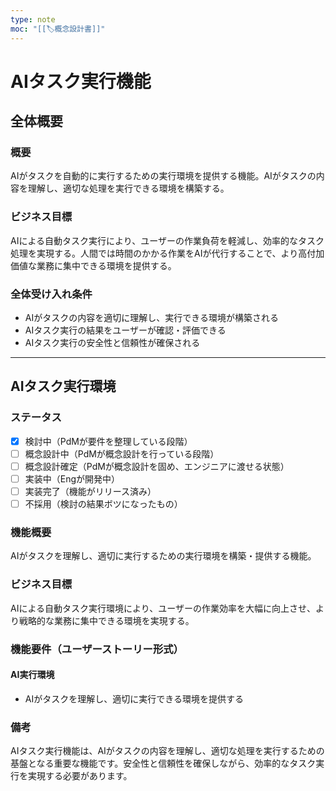 ```yaml
---
type: note
moc: "[[🏷️概念設計書]]"
---
```



# AIタスク実行機能

## 全体概要
### 概要
AIがタスクを自動的に実行するための実行環境を提供する機能。AIがタスクの内容を理解し、適切な処理を実行できる環境を構築する。

### ビジネス目標
AIによる自動タスク実行により、ユーザーの作業負荷を軽減し、効率的なタスク処理を実現する。人間では時間のかかる作業をAIが代行することで、より高付加価値な業務に集中できる環境を提供する。

### 全体受け入れ条件
- AIがタスクの内容を適切に理解し、実行できる環境が構築される
- AIタスク実行の結果をユーザーが確認・評価できる
- AIタスク実行の安全性と信頼性が確保される

---

## AIタスク実行環境

### ステータス
- [X] 検討中（PdMが要件を整理している段階）
- [ ] 概念設計中（PdMが概念設計を行っている段階）
- [ ] 概念設計確定（PdMが概念設計を固め、エンジニアに渡せる状態）
- [ ] 実装中（Engが開発中）
- [ ] 実装完了（機能がリリース済み）
- [ ] 不採用（検討の結果ボツになったもの）

### 機能概要
AIがタスクを理解し、適切に実行するための実行環境を構築・提供する機能。

### ビジネス目標
AIによる自動タスク実行環境により、ユーザーの作業効率を大幅に向上させ、より戦略的な業務に集中できる環境を実現する。

### 機能要件（ユーザーストーリー形式）
#### AI実行環境
- AIがタスクを理解し、適切に実行できる環境を提供する

### 備考
AIタスク実行機能は、AIがタスクの内容を理解し、適切な処理を実行するための基盤となる重要な機能です。安全性と信頼性を確保しながら、効率的なタスク実行を実現する必要があります。
